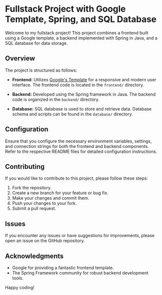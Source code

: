 # Fullstack Project with Google Template, Spring, and SQL Database

Welcome to my fullstack project! This project combines a frontend built using a Google template, a backend implemented with Spring in Java, and a SQL database for data storage.

## Overview

The project is structured as follows:

- **Frontend:** Utilizes [Google's Template](https://template-link) for a responsive and modern user interface. The frontend code is located in the `frontend/` directory.

- **Backend:** Developed using the Spring framework in Java. The backend code is organized in the `backend/` directory.

- **Database:** SQL database is used to store and retrieve data. Database schema and scripts can be found in the `database/` directory.


## Configuration

Ensure that you configure the necessary environment variables, settings, and connection strings for both the frontend and backend components. Refer to the respective README files for detailed configuration instructions.

## Contributing

If you would like to contribute to this project, please follow these steps:

1. Fork the repository.
2. Create a new branch for your feature or bug fix.
3. Make your changes and commit them.
4. Push your changes to your fork.
5. Submit a pull request.

## Issues

If you encounter any issues or have suggestions for improvements, please open an issue on the GitHub repository.

## Acknowledgments

- Google for providing a fantastic frontend template.
- The Spring Framework community for robust backend development tools.

Happy coding!
